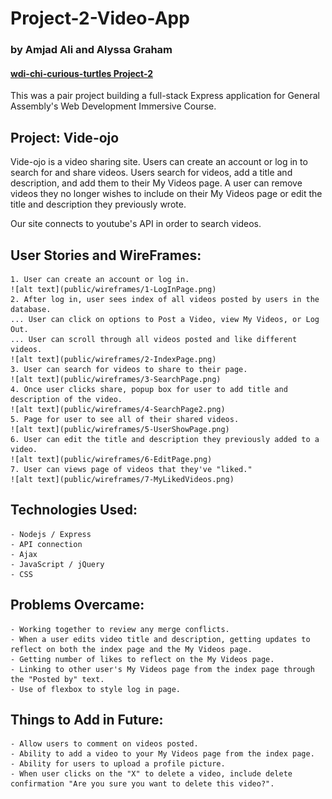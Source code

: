 # Project-2-Video-App
### by Amjad Ali and Alyssa Graham
#### [wdi-chi-curious-turtles Project-2](https://github.com/ga-chicago/Project-2/)

This was a pair project building a full-stack Express application for General Assembly's Web Development Immersive Course.

## Project: Vide-ojo
Vide-ojo is a video sharing site. Users can create an account or log in to search for and share videos. Users search for videos, add a title and description, and add them to their My Videos page. A user can remove videos they no longer wishes to include on their My Videos page or edit the title and description they previously wrote.

Our site connects to youtube's API in order to search videos.

## User Stories and WireFrames:
	1. User can create an account or log in.
	![alt text](public/wireframes/1-LogInPage.png)
	2. After log in, user sees index of all videos posted by users in the database.
	... User can click on options to Post a Video, view My Videos, or Log Out.
	... User can scroll through all videos posted and like different videos.
	![alt text](public/wireframes/2-IndexPage.png)
	3. User can search for videos to share to their page. 
	![alt text](public/wireframes/3-SearchPage.png)
	4. Once user clicks share, popup box for user to add title and description of the video.
	![alt text](public/wireframes/4-SearchPage2.png)
	5. Page for user to see all of their shared videos.
	![alt text](public/wireframes/5-UserShowPage.png)
	6. User can edit the title and description they previously added to a video.
	![alt text](public/wireframes/6-EditPage.png)
	7. User can views page of videos that they've "liked."
	![alt text](public/wireframes/7-MyLikedVideos.png)

## Technologies Used:
	- Nodejs / Express
	- API connection
	- Ajax
	- JavaScript / jQuery
	- CSS

## Problems Overcame:
	- Working together to review any merge conflicts.
	- When a user edits video title and description, getting updates to reflect on both the index page and the My Videos page.
	- Getting number of likes to reflect on the My Videos page.
	- Linking to other user's My Videos page from the index page through the "Posted by" text.
	- Use of flexbox to style log in page.

## Things to Add in Future:
	- Allow users to comment on videos posted.
	- Ability to add a video to your My Videos page from the index page.
	- Ability for users to upload a profile picture.
	- When user clicks on the "X" to delete a video, include delete confirmation "Are you sure you want to delete this video?".